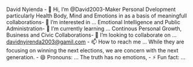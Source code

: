 David Nyienda - 👋 Hi, I’m @David2003-Maker
Personal Dvelopment particularly Health Body, Mind and Emotions in as a basis of meaningfull collaborations- 👀 I’m interested in ...
Emotional Intelligence and Public Administration- 🌱 I’m currently learning ...
Continous Personal Growth, Business and Civic Collaborations- 💞️ I’m looking to collaborate on ...
davidnyirenda2003@gamil.com - 📫 How to reach me ...
While they are focusing on winning the next elections, we are concern with the next generation. - 😄 Pronouns: ...
The truth has no emotions, - ⚡ Fun fact: ...

<!---
David2003-Maker/David2003-Maker is a ✨ special ✨ repository because its `README.md` (this file) appears on your GitHub profile.
You can click the Preview link to take a look at your changes.
--->
